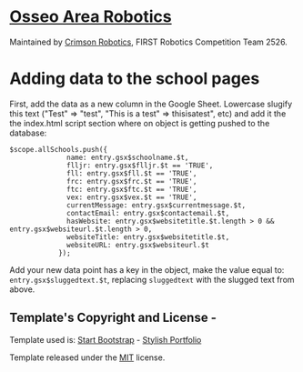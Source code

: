 # [Osseo Area Robotics](http://www.osseoarearobotics.org)

Maintained by [Crimson Robotics](http://www.crimsonrobotics.com), FIRST Robotics Competition Team 2526. 

# Adding data to the school pages

First, add the data as a new column in the Google Sheet. Lowercase slugify this text ("Test" => "test", "This is a test" => thisisatest", etc) and add it the the index.html script section where on object is getting pushed to the database:

```
$scope.allSchools.push({
              name: entry.gsx$schoolname.$t,
              flljr: entry.gsx$flljr.$t == 'TRUE',
              fll: entry.gsx$fll.$t == 'TRUE',
              frc: entry.gsx$frc.$t == 'TRUE',
              ftc: entry.gsx$ftc.$t == 'TRUE',
              vex: entry.gsx$vex.$t == 'TRUE',
              currentMessage: entry.gsx$currentmessage.$t,
              contactEmail: entry.gsx$contactemail.$t,
              hasWebsite: entry.gsx$websitetitle.$t.length > 0 && entry.gsx$websiteurl.$t.length > 0,
              websiteTitle: entry.gsx$websitetitle.$t,
              websiteURL: entry.gsx$websiteurl.$t
            });
```

Add your new data point has a key in the object, make the value equal to: `entry.gsx$sluggedtext.$t`, replacing `sluggedtext` with the slugged text from above.

## Template's Copyright and License - 
Template used is: [Start Bootstrap](http://startbootstrap.com/) - [Stylish Portfolio](http://startbootstrap.com/template-overviews/stylish-portfolio/)

Template released under the [MIT](https://github.com/BlackrockDigital/startbootstrap-stylish-portfolio/blob/gh-pages/LICENSE) license.
